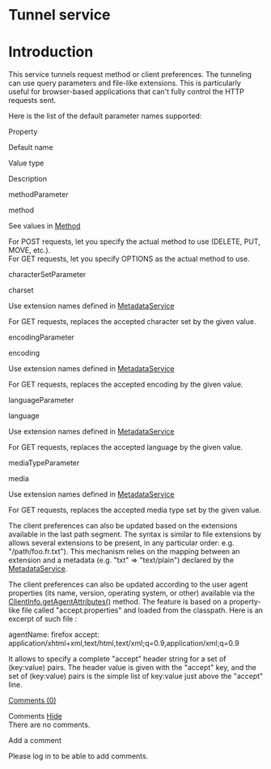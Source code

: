 Tunnel service
==============

Introduction
============

This service tunnels request method or client preferences. The tunneling
can use query parameters and file-like extensions. This is particularly
useful for browser-based applications that can't fully control the HTTP
requests sent.

Here is the list of the default parameter names supported:

Property

Default name

Value type

Description

methodParameter

method

See values in
[Method](http://web.archive.org/web/20120122021445/http://www.restlet.org/documentation/1.1/api/org/restlet/data/Method.html)

For POST requests, let you specify the actual method to use (DELETE,
PUT, MOVE, etc.).\
 For GET requests, let you specify OPTIONS as the actual method to use.

characterSetParameter

charset

Use extension names defined in
[MetadataService](http://web.archive.org/web/20120122021445/http://www.restlet.org/documentation/1.1/api/org/restlet/service/MetadataService.html)

For GET requests, replaces the accepted character set by the given
value.

encodingParameter

encoding

Use extension names defined in
[MetadataService](http://web.archive.org/web/20120122021445/http://www.restlet.org/documentation/1.1/api/org/restlet/service/MetadataService.html)

For GET requests, replaces the accepted encoding by the given value.

languageParameter

language

Use extension names defined in
[MetadataService](http://web.archive.org/web/20120122021445/http://www.restlet.org/documentation/1.1/api/org/restlet/service/MetadataService.html)

For GET requests, replaces the accepted language by the given value.

mediaTypeParameter

media

Use extension names defined in
[MetadataService](http://web.archive.org/web/20120122021445/http://www.restlet.org/documentation/1.1/api/org/restlet/service/MetadataService.html)

For GET requests, replaces the accepted media type set by the given
value.

The client preferences can also be updated based on the extensions
available in the last path segment. The syntax is similar to file
extensions by allows several extensions to be present, in any particular
order: e.g. "/path/foo.fr.txt"). This mechanism relies on the mapping
between an extension and a metadata (e.g. "txt" =\> "text/plain")
declared by the
[MetadataService](http://web.archive.org/web/20120122021445/http://www.restlet.org/documentation/1.1/api/org/restlet/service/MetadataService.html).

The client preferences can also be updated according to the user agent
properties (its name, version, operating system, or other) available via
the
[ClientInfo.getAgentAttributes()](http://web.archive.org/web/20120122021445/http://www.restlet.org/documentation/1.1/api/org/restlet/data/ClientInfo.html#getAgentAttributes%28%29)
method. The feature is based on a property-like file called
"accept.properties" and loaded from the classpath. Here is an excerpt of
such file :

agentName: firefox accept:
application/xhtml+xml,text/html,text/xml;q=0.9,application/xml;q=0.9

It allows to specify a complete "accept" header string for a set of
(key:value) pairs. The header value is given with the "accept" key, and
the set of (key:value) pairs is the simple list of key:value just above
the "accept" line.

[Comments
(0)](http://web.archive.org/web/20120122021445/http://wiki.restlet.org/docs_2.1/13-restlet/27-restlet/331-restlet/207-restlet.html#)

Comments
[Hide](http://web.archive.org/web/20120122021445/http://wiki.restlet.org/docs_2.1/13-restlet/27-restlet/331-restlet/207-restlet.html#)
\
There are no comments.

Add a comment

Please log in to be able to add comments.
